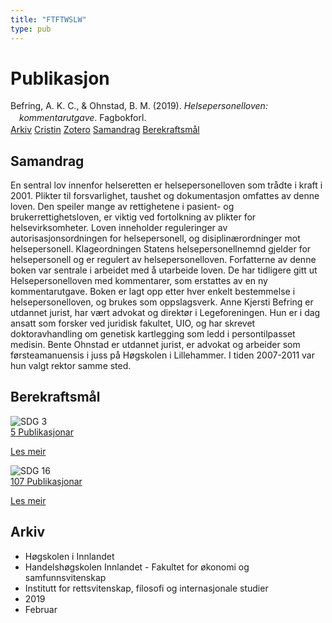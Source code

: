 ```yaml
---
title: "FTFTWSLW"
type: pub
---
```

<h1>Publikasjon</h1>
<article id="csl-bib-container-FTFTWSLW" class="csl-bib-container">
  <div class="csl-bib-body" style="line-height: 1.35; padding-left: 1em; text-indent:-1em;">
  <div class="csl-entry">Befring, A. K. C., &amp; Ohnstad, B. M. (2019). <i>Helsepersonelloven: kommentarutgave</i>. Fagbokforl.</div>
</div>
  <div class="csl-bib-buttons">
    <a href="#taxonomy-article-FTFTWSLW" class="csl-bib-button">Arkiv</a>
    <a href="https://app.cristin.no/results/show.jsf?id=1674327" alt="Cristin URL" class="csl-bib-button">Cristin</a>
    <a href="http://zotero.org/groups/5402882/items/FTFTWSLW" alt="Zotero URL" class="csl-bib-button">Zotero</a>
    <a href="#abstract-article-FTFTWSLW" class="csl-bib-button">Samandrag</a>
    <a href="#sdg-article-FTFTWSLW" class="csl-bib-button">Berekraftsmål</a>
  </div>
  <div id="csl-bib-meta-container-FTFTWSLW"></div>
</article>
<div id="csl-bib-meta-FTFTWSLW" class="csl-bib-meta">
  <article id="abstract-article-FTFTWSLW" class="abstract-article">
    <h1>Samandrag</h1>
    En sentral lov innenfor helseretten er helsepersonelloven som trådte i kraft i 2001. Plikter til forsvarlighet, taushet og dokumentasjon omfattes av denne loven. Den speiler mange av rettighetene i pasient- og brukerrettighetsloven, er viktig ved fortolkning av plikter for helsevirksomheter. Loven inneholder reguleringer av autorisasjonsordningen for helsepersonell, og disiplinærordninger mot helsepersonell. Klageordningen Statens helsepersonellnemnd gjelder for helsepersonell og er regulert av helsepersonelloven. Forfatterne av denne boken var sentrale i arbeidet med å utarbeide loven. De har tidligere gitt ut Helsepersonelloven med kommentarer, som erstattes av en ny kommentarutgave. Boken er lagt opp etter hver enkelt bestemmelse i helsepersonelloven, og brukes som oppslagsverk. Anne Kjersti Befring er utdannet jurist, har vært advokat og direktør i Legeforeningen. Hun er i dag ansatt som forsker ved juridisk fakultet, UIO, og har skrevet doktoravhandling om genetisk kartlegging som ledd i persontilpasset medisin. Bente Ohnstad er utdannet jurist, er advokat og arbeider som førsteamanuensis i juss på Høgskolen i Lillehammer. I tiden 2007-2011 var hun valgt rektor samme sted.
  </article>
  <article id="sdg-article-FTFTWSLW" class="sdg-article">
    <h1>Berekraftsmål</h1>
    <div class="sdg-container"><div id="sdg3" class="sdg"> <img src="{{< params subfolder >}}images/sdg/sdg03_no.png" class="image" alt="SDG 3"> <div class="sdg-overlay"> <a href="{{< params subfolder >}}no/archive/?sdg=3#archive" class="sdg-publication-count"><span>5</span> Publikasjonar</a> <p><a href="NA" class="sdg-read-more">Les meir</a></p> </div> </div> <div id="sdg16" class="sdg"> <img src="{{< params subfolder >}}images/sdg/sdg16_no.png" class="image" alt="SDG 16"> <div class="sdg-overlay"> <a href="{{< params subfolder >}}no/archive/?sdg=16#archive" class="sdg-publication-count"><span>107</span> Publikasjonar</a> <p><a href="NA" class="sdg-read-more">Les meir</a></p> </div> </div></div>
  </article>
  <article id="taxonomy-article-FTFTWSLW" class="taxonomy-article">
    <h1>Arkiv</h1>
    <ul>
      <li>Høgskolen i Innlandet</li>
      <li>Handelshøgskolen Innlandet - Fakultet for økonomi og samfunnsvitenskap</li>
      <li>Institutt for rettsvitenskap, filosofi og internasjonale studier</li>
      <li>2019</li>
      <li>Februar</li>
    </ul>
  </article>
</div>
